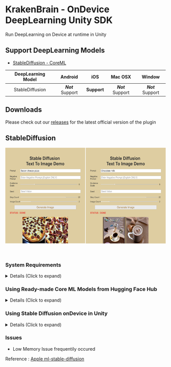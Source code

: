# KrakenBrain - OnDevice DeepLearning Unity SDK
Run DeepLearning on Device at runtime in Unity

## Support DeepLearning Models
- [StableDiffusion - CoreML](#stablediffusion)

|   DeepLearning Model  |    Android    |   iOS     |   Mac OSX     |   Window  |
| :-------------------: | :-----------: | :-------: | :-----------: | :-------: |
|    StableDiffusion    |***Not*** Support|**Support**|***Not*** Support|***Not*** Support|

## Downloads
Please check out our [releases](https://github.com/DevCoop-code/krakenbrain/releases) for the latest official version of the plugin

## StableDiffusion
<p align="center">
    <img src="Assets/sampleImage01.png" height="300dp" >
</p>
<br>

### System Requirements
<details>
    <summary> Details (Click to expand) </summary>

Target Device Runtime:
| iPadOS, iOS |
| :---------: |
|    16.2     |

Target Device Runtime
| iPadOS, iOS |
| :---------: |
|    17.0     |

Target Device Hardware Generation
|   iPad   |   iPhone   |
| :------: | :---------:|
|    M1    |     A14    |
</details>

### Using Ready-made Core ML Models from Hugging Face Hub
<details>
    <summary> Details (Click to expand) </summary>

- 6-bit quantized models (suitable for iOS 17)
    - [CompVis/stable-diffusion-v1-4](https://huggingface.co/apple/coreml-stable-diffusion-1-4-palettized)
    - [runwayml/stable-diffusion-v1-5](https://huggingface.co/apple/coreml-stable-diffusion-v1-5-palettized)
    - [stabilityai/stable-diffusion-2-base](https://huggingface.co/apple/coreml-stable-diffusion-2-base-palettized)
    - [stabilityai/stable-diffusion-2-1-base](https://huggingface.co/apple/coreml-stable-diffusion-2-1-base-palettized)

- [Converting Models to Core ML](https://github.com/apple/ml-stable-diffusion/blob/main/README.md#-converting-models-to-core-ml)

</details>

### Using Stable Diffusion onDevice in Unity
<details>
    <summary> Details (Click to expand) </summary>

**Step 1** : Put the weight file on "Assets/krakenbrain/Plugins/iOS"

**Step 2** : Input the weight file name on KrakenBrain Settings

<p align="center">
    <img src="Assets/stablediffusion/unity_stablediffusion_ready.png" width="500dp">
</p>

**Step 3** : Build iOS & export xcode project

**Step 4** : Go to Frameworks directory and Change StableDiffusionFramework Target Membership Unity-iPhone to UnityFramework

**Step 5** : Set StableDiffusionFramework to Embed & Sign

<p align="center">
    <img src="Assets/stablediffusion/stablediffusion_xcodesettings.png" width="500dp">
</p>

</details>

### Issues
- Low Memory Issue frequentily occured

Reference : [Apple ml-stable-diffusion](https://github.com/apple/ml-stable-diffusion/blob/main/README.md)

